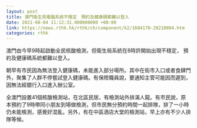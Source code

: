 ```yaml
---
layout: post
title: 澳門衛生局電腦系統不穩定　預約及健康碼都難以登入
date: 2021-08-04 11:12:31.000000000 +08:00
link: https://news.rthk.hk/rthk/ch/component/k2/1604170-20210804.htm
categories: rthk
---
```


澳門由今早9時起啟動全民核酸檢測，但衛生局系統在8時許開始出現不穩定， 預約及健康碼系統都難以登入。

朝早有市民因為無法登入健康碼，未能進入部分場所。其中在街市入口或者食肆門外，聚集了人群不停嘗試登入健康碼。有保險職員說，要通知主管可能因而遲到，因無法經銀行入口進入辦公室。

全澳門設置41個核酸檢測站，在北區民居，有檢測站外排滿人龍。有市民說，原本預約了9時帶同小朋友到場做檢測，但市民無分預約時間一起排隊，排了一小時仍未能檢測，感覺好混亂。另外，有在中區酒店大堂的檢測站，早上亦有不少人排隊等候。
